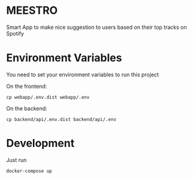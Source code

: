 # MEESTRO

Smart App to make nice suggestion to users based on their top tracks on Spotify

# Environment Variables

You need to set your environment variables to run this project

On the frontend:

    cp webapp/.env.dist webapp/.env

On the backend:

    cp backend/api/.env.dist backend/api/.env

# Development

Just run

    docker-compose up